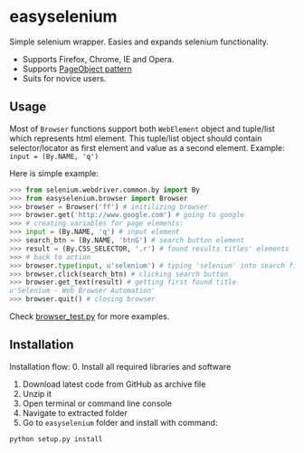 easyselenium
============
Simple selenium wrapper. Easies and expands selenium functionality.
* Supports Firefox, Chrome, IE and Opera.
* Supports [PageObject pattern](https://code.google.com/p/selenium/wiki/PageObjects)
* Suits for novice users.

Usage
-----
Most of `Browser` functions support both `WebElement` object and tuple/list which represents html element. This tuple/list object should contain selector/locator as first element and value as a second element. Example: `input = (By.NAME, 'q')`

Here is simple example: 
```python
>>> from selenium.webdriver.common.by import By
>>> from easyselenium.browser import Browser
>>> browser = Browser('ff') # initilizing browser
>>> browser.get('http://www.google.com') # going to google
>>> # creating variables for page elements:
>>> input = (By.NAME, 'q') # input element
>>> search_btn = (By.NAME, 'btnG') # search button element
>>> result = (By.CSS_SELECTOR, '.r') # found results titles' elements
>>> # back to action
>>> browser.type(input, u'selenium') # typing 'selenium' into search field
>>> browser.click(search_btn) # clicking search button
>>> browser.get_text(result) # getting first found title
u'Selenium - Web Browser Automation'
>>> browser.quit() # closing browser
```

Check [browser_test.py](/easyselenium/browser_test.py) for more examples.

Installation
------------
Installation flow:
0. Install all required libraries and software
1. Download latest code from GitHub as archive file
2. Unzip it
3. Open terminal or command line console
4. Navigate to extracted folder
5. Go to `easyselenium` folder and install with command:
```shell
python setup.py install
```
